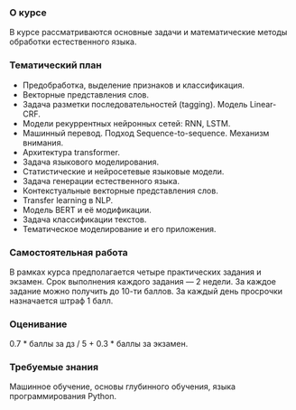 ### О курсе
В курсе рассматриваются основные задачи и математические методы обработки естественного языка.

### Тематический план
* Предобработка, выделение признаков и классификация.
* Векторные представления слов.
* Задача разметки последовательностей (tagging). Модель Linear-CRF.  
* Модели рекуррентных нейронных сетей: RNN, LSTM. 
* Машинный перевод. Подход Sequence-to-sequence. Механизм внимания.
* Архитектура transformer.
* Задача языкового моделирования.
* Статистические и нейросетевые языковые модели.
* Задача генерации естественного языка.
* Контекстуальные векторные представления слов.
* Transfer learning в NLP.
* Модель BERT и её модификации.
* Задача классификации текстов. 
* Тематическое моделирование и его приложения.

### Самостоятельная работа
В рамках курса предполагается четыре практических задания и экзамен. Срок выполнения каждого задания — 2 недели. За каждое задание можно получить до 10-ти баллов. За каждый день просрочки назначается штраф 1 балл. 

### Оценивание
0.7 * баллы за дз / 5 + 0.3 * баллы за экзамен.

### Требуемые знания
Машинное обучение, основы глубинного обучения, языка программирования Python.
